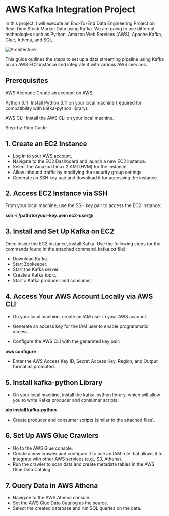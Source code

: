 # AWS Kafka Integration Project
In this project, I will execute an End-To-End Data Engineering Project on Real-Time Stock Market Data using Kafka.  We are going to use different technologies such as Python, Amazon Web Services (AWS), Apache Kafka, Glue, Athena, and SQL.

![Architecture](https://github.com/user-attachments/assets/79b7c7b1-4994-48be-8cb0-1a15d51f6a2a)

This guide outlines the steps to set up a data streaming pipeline using Kafka on an AWS EC2 instance and integrate it with various AWS services.

## Prerequisites

AWS Account: Create an account on AWS.

Python 3.11: Install Python 3.11 on your local machine (required for compatibility with kafka-python library).

AWS CLI: Install the AWS CLI on your local machine.

Step-by-Step Guide

## 1. Create an EC2 Instance
- Log in to your AWS account.
- Navigate to the EC2 Dashboard and launch a new EC2 instance.
- Select the Amazon Linux 2 AMI (HVM) for the instance.
- Allow inbound traffic by modifying the security group settings.
- Generate an SSH key pair and download it for accessing the instance.
  
## 2. Access EC2 Instance via SSH
From your local machine, use the SSH key pair to access the EC2 instance:

 **ssh -i /path/to/your-key.pem ec2-user@<EC2-Instance-Public-IP>**

## 3. Install and Set Up Kafka on EC2
Once inside the EC2 instance, install Kafka. Use the following steps (or the commands found in the attached command_kafka.txt file):
- Download Kafka.
- Start Zookeeper.
- Start the Kafka server.
- Create a Kafka topic.
- Start a Kafka producer and consumer.
## 4. Access Your AWS Account Locally via AWS CLI
- On your local machine, create an IAM user in your AWS account.

- Generate an access key for the IAM user to enable programmatic access.

- Configure the AWS CLI with the generated key pair:

 **aws configure**

- Enter the AWS Access Key ID, Secret Access Key, Region, and Output format as prompted.

## 5. Install kafka-python Library
- On your local machine, install the kafka-python library, which will allow you to write Kafka producer and consumer scripts:

 **pip install kafka-python**

- Create producer and consumer scripts (similar to the attached files).

## 6. Set Up AWS Glue Crawlers
- Go to the AWS Glue console.
- Create a new crawler and configure it to use an IAM role that allows it to integrate with other AWS services (e.g., S3, Athena).
- Run the crawler to scan data and create metadata tables in the AWS Glue Data Catalog.
  
## 7. Query Data in AWS Athena
- Navigate to the AWS Athena console.
- Set the AWS Glue Data Catalog as the source.
- Select the created database and run SQL queries on the data.
